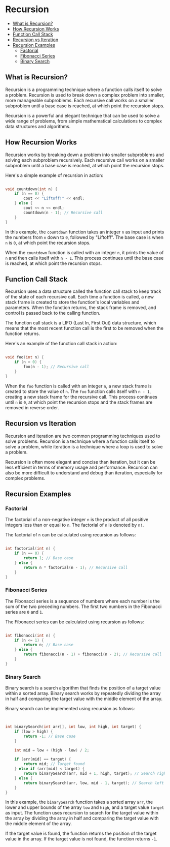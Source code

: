 # Recursion

- [What is Recursion?](#what-is-recursion)
- [How Recursion Works](#how-recursion-works)
- [Function Call Stack](#function-call-stack)
- [Recursion vs Iteration](#recursion-vs-iteration)
- [Recursion Examples](#recursion-examples)
  - [Factorial](#factorial)
  - [Fibonacci Series](#fibonacci-series)
  - [Binary Search](#binary-search)

## What is Recursion?

Recursion is a programming technique where a function calls itself to solve a problem. Recursion is used to break down a complex problem into smaller, more manageable subproblems. Each recursive call works on a smaller subproblem until a base case is reached, at which point the recursion stops.

Recursion is a powerful and elegant technique that can be used to solve a wide range of problems, from simple mathematical calculations to complex data structures and algorithms.

## How Recursion Works

Recursion works by breaking down a problem into smaller subproblems and solving each subproblem recursively. Each recursive call works on a smaller subproblem until a base case is reached, at which point the recursion stops.

Here's a simple example of recursion in action:

```cpp

void countdown(int n) {
    if (n == 0) {
        cout << "Liftoff!" << endl;
    } else {
        cout << n << endl;
        countdown(n - 1); // Recursive call
    }
}
```

In this example, the `countdown` function takes an integer `n` as input and prints the numbers from `n` down to `0`, followed by "Liftoff!". The base case is when `n` is `0`, at which point the recursion stops.

When the `countdown` function is called with an integer `n`, it prints the value of `n` and then calls itself with `n - 1`. This process continues until the base case is reached, at which point the recursion stops.

## Function Call Stack

Recursion uses a data structure called the function call stack to keep track of the state of each recursive call. Each time a function is called, a new stack frame is created to store the function's local variables and parameters. When the function returns, the stack frame is removed, and control is passed back to the calling function.

The function call stack is a LIFO (Last In, First Out) data structure, which means that the most recent function call is the first to be removed when the function returns.

Here's an example of the function call stack in action:

```cpp

void foo(int n) {
    if (n > 0) {
        foo(n - 1); // Recursive call
    }
}
```

When the `foo` function is called with an integer `n`, a new stack frame is created to store the value of `n`. The `foo` function calls itself with `n - 1`, creating a new stack frame for the recursive call. This process continues until `n` is `0`, at which point the recursion stops and the stack frames are removed in reverse order.

## Recursion vs Iteration

Recursion and iteration are two common programming techniques used to solve problems. Recursion is a technique where a function calls itself to solve a problem, while iteration is a technique where a loop is used to solve a problem.

Recursion is often more elegant and concise than iteration, but it can be less efficient in terms of memory usage and performance. Recursion can also be more difficult to understand and debug than iteration, especially for complex problems.

## Recursion Examples

### Factorial

The factorial of a non-negative integer `n` is the product of all positive integers less than or equal to `n`. The factorial of `n` is denoted by `n!`.

The factorial of `n` can be calculated using recursion as follows:

```cpp

int factorial(int n) {
    if (n == 0) {
        return 1; // Base case
    } else {
        return n * factorial(n - 1); // Recursive call
    }
}
```

### Fibonacci Series

The Fibonacci series is a sequence of numbers where each number is the sum of the two preceding numbers. The first two numbers in the Fibonacci series are `0` and `1`.

The Fibonacci series can be calculated using recursion as follows:

```cpp

int fibonacci(int n) {
    if (n <= 1) {
        return n; // Base case
    } else {
        return fibonacci(n - 1) + fibonacci(n - 2); // Recursive call
    }
}
```

### Binary Search

Binary search is a search algorithm that finds the position of a target value within a sorted array. Binary search works by repeatedly dividing the array in half and comparing the target value with the middle element of the array.

Binary search can be implemented using recursion as follows:

```cpp


int binarySearch(int arr[], int low, int high, int target) {
    if (low > high) {
        return -1; // Base case
    }

    int mid = low + (high - low) / 2;

    if (arr[mid] == target) {
        return mid; // Target found
    } else if (arr[mid] < target) {
        return binarySearch(arr, mid + 1, high, target); // Search right half
    } else {
        return binarySearch(arr, low, mid - 1, target); // Search left half
    }
}
```

In this example, the `binarySearch` function takes a sorted array `arr`, the lower and upper bounds of the array `low` and `high`, and a target value `target` as input. The function uses recursion to search for the target value within the array by dividing the array in half and comparing the target value with the middle element of the array.

If the target value is found, the function returns the position of the target value in the array. If the target value is not found, the function returns `-1`.
